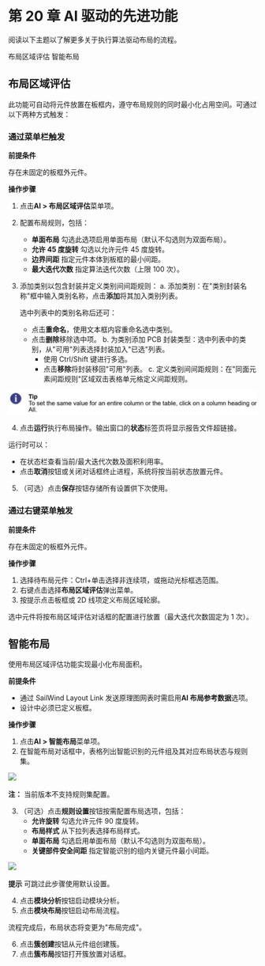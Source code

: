 # 第 20 章 AI 驱动的先进功能
阅读以下主题以了解更多关于执行算法驱动布局的流程。

布局区域评估 智能布局

## 布局区域评估
此功能可自动将元件放置在板框内，遵守布局规则的同时最小化占用空间。可通过以下两种方式触发：

### 通过菜单栏触发
**前提条件**

存在未固定的板框外元件。

**操作步骤**

1. 点击**AI > 布局区域评估**菜单项。
2. 配置布局规则，包括：
   - **单面布局** 勾选此选项启用单面布局（默认不勾选则为双面布局）。
   - **允许 45 度旋转** 勾选以允许元件 45 度旋转。
   - **边界间距** 指定元件本体到板框的最小间距。
   - **最大迭代次数** 指定算法迭代次数（上限 100 次）。
3. 添加类别以包含封装并定义类别间间距规则：
   a. 添加类别：在"类别封装名称"框中输入类别名称，点击**添加**将其加入类别列表。
   
   选中列表中的类别名称后还可：
   - 点击**重命名**，使用文本框内容重命名选中类别。
   - 点击**删除**移除选中项。
   b. 为类别添加 PCB 封装类型：选中列表中的类别，从"可用"列表选择封装加入"已选"列表。
     - 使用 Ctrl/Shift 键进行多选。
     - 点击**移除**将封装移回"可用"列表。
   c. 定义类别间间距规则：在"同面元素间距规则"区域双击表格单元格定义间距规则。

![](/layout/guide/20/_page_2_Picture_2.jpeg)

4. 点击**运行**执行布局操作。输出窗口的**状态**标签页将显示报告文件超链接。

运行时可以：
- 在状态栏查看当前/最大迭代次数及面积利用率。
- 点击**取消**按钮或关闭对话框终止进程，系统将按当前状态放置元件。
5. （可选）点击**保存**按钮存储所有设置供下次使用。

### 通过右键菜单触发
**前提条件**

存在未固定的板框外元件。

**操作步骤**

1. 选择待布局元件：Ctrl+单击选择非连续项，或拖动光标框选范围。
2. 右键点击选择**布局区域评估**弹出菜单。
3. 按提示点击板框或 2D 线项定义布局区域轮廓。

选中元件将按布局区域评估对话框的配置进行放置（最大迭代次数固定为 1 次）。

## 智能布局
使用布局区域评估功能实现最小化布局面积。

**前提条件**

- 通过 SailWind Layout Link 发送原理图网表时需启用**AI 布局参考数据**选项。
- 设计中必须已定义板框。

**操作步骤**

1. 点击**AI > 智能布局**菜单项。
2. 在智能布局对话框中，表格列出智能识别的元件组及其对应布局状态与规则集。

![](/layout/guide/20/_page_3_Picture_4.jpeg)

**注：** 当前版本不支持规则集配置。

3. （可选）点击**规则设置**按钮按需配置布局选项，包括：
   - **允许旋转** 勾选允许元件 90 度旋转。
   - **布局样式** 从下拉列表选择布局样式。
   - **单面布局** 勾选启用单面布局（默认不勾选则为双面布局）。
   - **关键部件安全间距** 指定智能识别的组内关键元件最小间距。

![](/layout/guide/20/_page_3_Picture_12.jpeg)

**提示** 可跳过此步骤使用默认设置。

4. 点击**模块分析**按钮启动模块分析。
5. 点击**模块布局**按钮启动布局流程。

流程完成后，布局状态将变更为"布局完成"。

6. 点击**簇创建**按钮从元件组创建簇。
7. 点击**簇布局**按钮打开簇放置对话框。